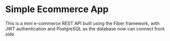 # Simple Ecommerce App

This is a mini e-commerce REST API built using the Fiber framework, with JWT authentication and PostgreSQL as the database
now can connect front side
